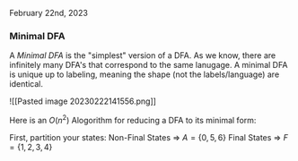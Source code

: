 February 22nd, 2023

### Minimal DFA

A *Minimal DFA* is the "simplest" version of a DFA. As we know, there are infinitely many DFA's that correspond to the same lanugage. A minimal DFA is unique up to labeling, meaning the shape (not the labels/language) are identical.

![[Pasted image 20230222141556.png]]

Here is an $O(n^2)$ Alogorithm for reducing a DFA to its minimal form:

First, partition your states:
	Non-Final States => $A = \{0, 5, 6\}$
	Final States => $F = \{1,2,3,4\}$
